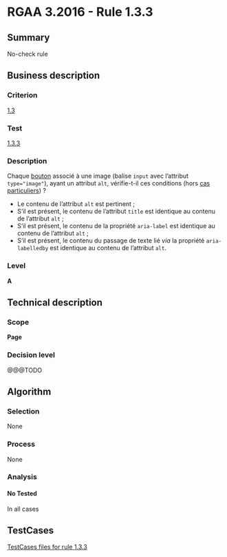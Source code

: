 # RGAA 3.2016 - Rule 1.3.3

## Summary
No-check rule


## Business description

### Criterion
[1.3](http://references.modernisation.gouv.fr/rgaa-accessibilite/2016/criteres.html#crit-1-3)

### Test
[1.3.3](http://references.modernisation.gouv.fr/rgaa-accessibilite/2016/criteres.html#test-1-3-3)

### Description
<div lang="fr">Chaque <a href="http://references.modernisation.gouv.fr/rgaa-accessibilite/glossaire.html#bouton-formulaire">bouton</a> associ&#xE9; &#xE0; une image (balise <code lang="en">input</code> avec l&#x2019;attribut <code lang="en">type="image"</code>), ayant un attribut <code lang="en">alt</code>, v&#xE9;rifie-t-il ces conditions (hors <a href="http://references.modernisation.gouv.fr/rgaa-accessibilite/cas-particuliers.html#cp-1-3" title="Cas particuliers pour le crit&#xE8;re 1.3">cas particuliers</a>)&nbsp;? <ul><li>Le contenu de l&#x2019;attribut <code lang="en">alt</code> est pertinent&nbsp;;</li> <li>S&#x2019;il est pr&#xE9;sent, le contenu de l&#x2019;attribut <code lang="en">title</code> est identique au contenu de l&#x2019;attribut <code lang="en">alt</code>&nbsp;;</li> <li>S&#x2019;il est pr&#xE9;sent, le contenu de la propri&#xE9;t&#xE9; <code lang="en">aria-label</code> est identique au contenu de l&#x2019;attribut <code lang="en">alt</code>&nbsp;;</li> <li>S&#x2019;il est pr&#xE9;sent, le contenu du passage de texte li&#xE9; <i>via</i> la propri&#xE9;t&#xE9; <code lang="en">aria-labelledby</code> est identique au contenu de l&#x2019;attribut <code lang="en">alt</code>.</li> </ul></div>

### Level
**A**


## Technical description

### Scope
**Page**

### Decision level
@@@TODO


## Algorithm

### Selection
None

### Process
None

### Analysis

#### No Tested
In all cases


##  TestCases

[TestCases files for rule 1.3.3](https://github.com/Asqatasun/Asqatasun/tree/develop/rules/rules-rgaa3.2016/src/test/resources/testcases/rgaa32016/Rgaa32016Rule010303/)


